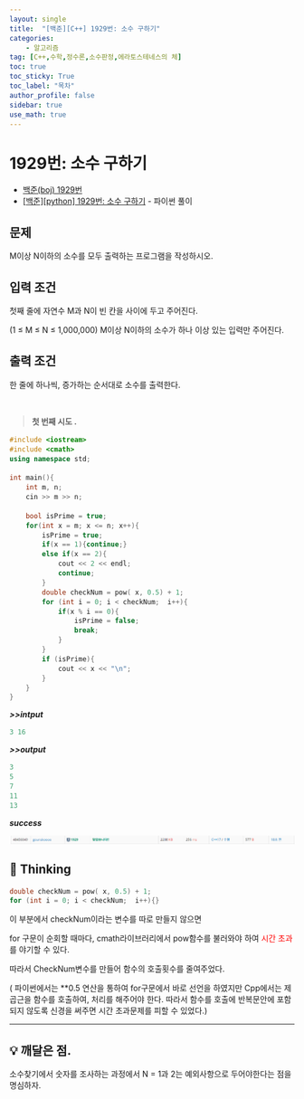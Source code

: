 ```yaml
---
layout: single
title:  "[백준][C++] 1929번: 소수 구하기"
categories: 
    - 알고리즘
tag: [C++,수학,정수론,소수판정,에라토스테네스의 체]
toc: true
toc_sticky: True
toc_label: "목차"
author_profile: false
sidebar: true
use_math: true
---
```


# 1929번: 소수 구하기

* [백준(boj) 1929번](https://www.acmicpc.net/problem/1929)
* [[백준][python] 1929번: 소수 구하기](https://geunskoo.github.io/알고리즘/boj-1929/) - 파이썬 풀이

## 문제

M이상 N이하의 소수를 모두 출력하는 프로그램을 작성하시오.



## 입력 조건

첫째 줄에 자연수 M과 N이 빈 칸을 사이에 두고 주어진다. 

(1 ≤ M ≤ N ≤ 1,000,000) M이상 N이하의 소수가 하나 이상 있는 입력만 주어진다.



## 출력 조건

한 줄에 하나씩, 증가하는 순서대로 소수를 출력한다.

<br/>

> **첫 번째 시도 .**

 ```cpp
 #include <iostream>
 #include <cmath>
 using namespace std;
 
 int main(){
     int m, n;
     cin >> m >> n;
     
     bool isPrime = true;
     for(int x = m; x <= n; x++){
         isPrime = true;
         if(x == 1){continue;}
         else if(x == 2){
             cout << 2 << endl;
             continue;
         }
         double checkNum = pow( x, 0.5) + 1;
         for (int i = 0; i < checkNum;  i++){
             if(x % i == 0){
                 isPrime = false;
                 break;
             }
         }
         if (isPrime){
             cout << x << "\n";
         }
     }
 }
 
 ```

 ***>>intput***

```python
3 16
```

 ***>>output***

 ```python
 3
 5
 7
 11
 13
 ```

***success***

![image-20220829175103248](../../images/2022-08-29-boj-1929-cpp/image-20220829175103248.png)

## 🌝 Thinking

```cpp
double checkNum = pow( x, 0.5) + 1;
for (int i = 0; i < checkNum;  i++){}
```

이 부분에서 checkNum이라는 변수를 따로 만들지 않으면 

for 구문이 순회할 때마다, cmath라이브러리에서 pow함수를 불러와야 하여 <span style = "color:red">시간 초과</span>를 야기할 수 있다.

따라서 CheckNum변수를 만들어 함수의 호출횟수를 줄여주었다.

( 파이썬에서는 **0.5 연산을 통하여 for구문에서 바로 선언을 하였지만 Cpp에서는 제곱근을 함수를 호출하여, 처리를 해주어야 한다. 따라서 함수를 호출에 반복문안에 포함되지 않도록 신경을 써주면 시간 초과문제를 피할 수 있었다.)

---



## 💡 깨달은 점.

소수찾기에서 숫자를 조사하는 과정에서 N = 1과 2는 예외사항으로 두어야한다는 점을 명심하자.
